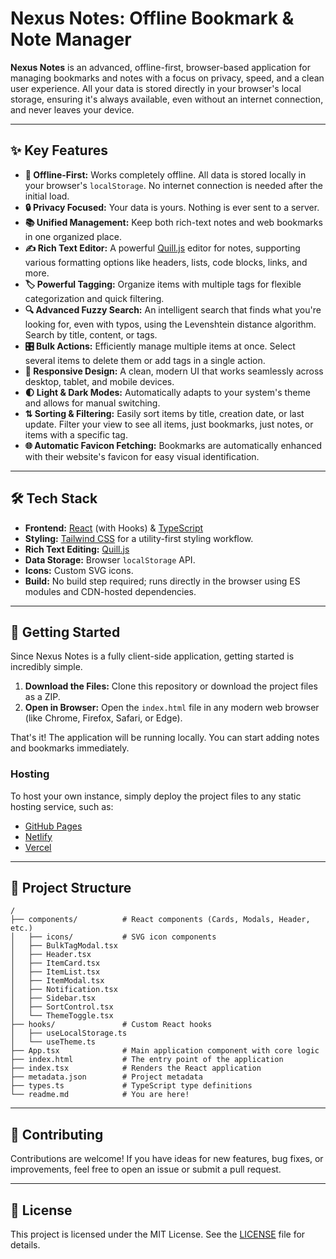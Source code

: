 # Nexus Notes: Offline Bookmark & Note Manager

**Nexus Notes** is an advanced, offline-first, browser-based application for managing bookmarks and notes with a focus on privacy, speed, and a clean user experience. All your data is stored directly in your browser's local storage, ensuring it's always available, even without an internet connection, and never leaves your device.

---

## ✨ Key Features

-   **📴 Offline-First:** Works completely offline. All data is stored locally in your browser's `localStorage`. No internet connection is needed after the initial load.
-   **🔒 Privacy Focused:** Your data is yours. Nothing is ever sent to a server.
-   **📚 Unified Management:** Keep both rich-text notes and web bookmarks in one organized place.
-   **✍️ Rich Text Editor:** A powerful [Quill.js](https://quilljs.com/) editor for notes, supporting various formatting options like headers, lists, code blocks, links, and more.
-   **🏷️ Powerful Tagging:** Organize items with multiple tags for flexible categorization and quick filtering.
-   **🔍 Advanced Fuzzy Search:** An intelligent search that finds what you're looking for, even with typos, using the Levenshtein distance algorithm. Search by title, content, or tags.
-   **🎛️ Bulk Actions:** Efficiently manage multiple items at once. Select several items to delete them or add tags in a single action.
-   **📱 Responsive Design:** A clean, modern UI that works seamlessly across desktop, tablet, and mobile devices.
-   **🌓 Light & Dark Modes:** Automatically adapts to your system's theme and allows for manual switching.
-   **⇅ Sorting & Filtering:** Easily sort items by title, creation date, or last update. Filter your view to see all items, just bookmarks, just notes, or items with a specific tag.
-   **🌐 Automatic Favicon Fetching:** Bookmarks are automatically enhanced with their website's favicon for easy visual identification.

---

## 🛠️ Tech Stack

-   **Frontend:** [React](https://reactjs.org/) (with Hooks) & [TypeScript](https://www.typescriptlang.org/)
-   **Styling:** [Tailwind CSS](https://tailwindcss.com/) for a utility-first styling workflow.
-   **Rich Text Editing:** [Quill.js](https://quilljs.com/)
-   **Data Storage:** Browser `localStorage` API.
-   **Icons:** Custom SVG icons.
-   **Build:** No build step required; runs directly in the browser using ES modules and CDN-hosted dependencies.

---

## 🚀 Getting Started

Since Nexus Notes is a fully client-side application, getting started is incredibly simple.

1.  **Download the Files:** Clone this repository or download the project files as a ZIP.
2.  **Open in Browser:** Open the `index.html` file in any modern web browser (like Chrome, Firefox, Safari, or Edge).

That's it! The application will be running locally. You can start adding notes and bookmarks immediately.

### Hosting

To host your own instance, simply deploy the project files to any static hosting service, such as:

-   [GitHub Pages](https://pages.github.com/)
-   [Netlify](https://www.netlify.com/)
-   [Vercel](https://vercel.com/)

---

## 📂 Project Structure

```
/
├── components/          # React components (Cards, Modals, Header, etc.)
│   ├── icons/           # SVG icon components
│   ├── BulkTagModal.tsx
│   ├── Header.tsx
│   ├── ItemCard.tsx
│   ├── ItemList.tsx
│   ├── ItemModal.tsx
│   ├── Notification.tsx
│   ├── Sidebar.tsx
│   ├── SortControl.tsx
│   └── ThemeToggle.tsx
├── hooks/               # Custom React hooks
│   ├── useLocalStorage.ts
│   └── useTheme.ts
├── App.tsx              # Main application component with core logic
├── index.html           # The entry point of the application
├── index.tsx            # Renders the React application
├── metadata.json        # Project metadata
├── types.ts             # TypeScript type definitions
└── readme.md            # You are here!
```

---

## 🤝 Contributing

Contributions are welcome! If you have ideas for new features, bug fixes, or improvements, feel free to open an issue or submit a pull request.

---

## 📄 License

This project is licensed under the MIT License. See the [LICENSE](LICENSE) file for details.

